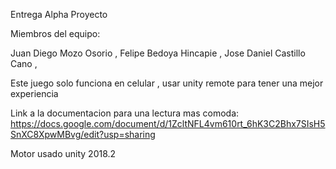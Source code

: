 Entrega Alpha Proyecto

Miembros del equipo:

Juan Diego Mozo Osorio , Felipe Bedoya Hincapie , Jose Daniel Castillo Cano ,

Este juego solo funciona en celular , usar unity remote para tener una mejor experiencia

Link a la documentacion para una lectura mas comoda:
https://docs.google.com/document/d/1ZcltNFL4vm610rt_6hK3C2Bhx7SIsH5SnXC8XpwMBvg/edit?usp=sharing

Motor usado unity 2018.2
